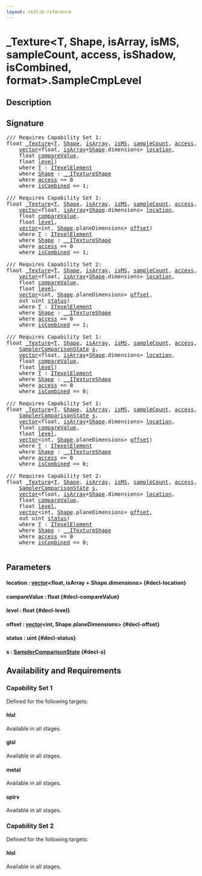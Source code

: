 ```yaml
---
layout: stdlib-reference
---
```


# \_Texture\<T, Shape, isArray, isMS, sampleCount, access, isShadow, isCombined, format\>\.SampleCmpLevel

## Description





## Signature 

<pre>
/// Requires Capability Set 1:
<span class="code_keyword">float</span> <a href="/stdlib-reference/types/0texture-01/index" class="code_type">_Texture</a>&lt;<a href="/stdlib-reference/types/0texture-01/index#typeparam-T" class="code_type">T</a>, <a href="/stdlib-reference/types/0texture-01/index#typeparam-Shape" class="code_type">Shape</a>, <a href="/stdlib-reference/types/0texture-01/index#decl-isArray" class="code_var">isArray</a>, <a href="/stdlib-reference/types/0texture-01/index#decl-isMS" class="code_var">isMS</a>, <a href="/stdlib-reference/types/0texture-01/index#decl-sampleCount" class="code_var">sampleCount</a>, <a href="/stdlib-reference/types/0texture-01/index#decl-access" class="code_var">access</a>, <a href="/stdlib-reference/types/0texture-01/index#decl-isShadow" class="code_var">isShadow</a>, <a href="/stdlib-reference/types/0texture-01/index#decl-isCombined" class="code_var">isCombined</a>, <a href="/stdlib-reference/types/0texture-01/index#decl-format" class="code_var">format</a>&gt;.<a href="/stdlib-reference/types/0texture-01/samplecmplevel-069">SampleCmpLevel</a>(
    <a href="/stdlib-reference/types/vector/index" class="code_type">vector</a>&lt;<span class="code_keyword">float</span>, <a href="/stdlib-reference/types/0texture-01/index#decl-isArray" class="code_var">isArray</a>+<a href="/stdlib-reference/types/0texture-01/index#typeparam-Shape" class="code_type">Shape</a>.dimensions&gt; <a href="/stdlib-reference/types/0texture-01/samplecmplevel-069#decl-location" class="code_param">location</a>,
    <span class="code_keyword">float</span> <a href="/stdlib-reference/types/0texture-01/samplecmplevel-069#decl-compareValue" class="code_param">compareValue</a>,
    <span class="code_keyword">float</span> <a href="/stdlib-reference/types/0texture-01/samplecmplevel-069#decl-level" class="code_param">level</a>)
    <span class='code_keyword'>where</span> <a href="/stdlib-reference/types/0texture-01/index#typeparam-T" class="code_type">T</a> : <a href="/stdlib-reference/interfaces/itexelelement-016/index" class="code_type">ITexelElement</a>
    <span class='code_keyword'>where</span> <a href="/stdlib-reference/types/0texture-01/index#typeparam-Shape" class="code_type">Shape</a> : <a href="/stdlib-reference/interfaces/0_itextureshape-023a/index" class="code_type">__ITextureShape</a>
    <span class='code_keyword'>where</span> <a href="/stdlib-reference/types/0texture-01/index#decl-access" class="code_var">access</a> == 0
    <span class='code_keyword'>where</span> <a href="/stdlib-reference/types/0texture-01/index#decl-isCombined" class="code_var">isCombined</a> == 1;

/// Requires Capability Set 1:
<span class="code_keyword">float</span> <a href="/stdlib-reference/types/0texture-01/index" class="code_type">_Texture</a>&lt;<a href="/stdlib-reference/types/0texture-01/index#typeparam-T" class="code_type">T</a>, <a href="/stdlib-reference/types/0texture-01/index#typeparam-Shape" class="code_type">Shape</a>, <a href="/stdlib-reference/types/0texture-01/index#decl-isArray" class="code_var">isArray</a>, <a href="/stdlib-reference/types/0texture-01/index#decl-isMS" class="code_var">isMS</a>, <a href="/stdlib-reference/types/0texture-01/index#decl-sampleCount" class="code_var">sampleCount</a>, <a href="/stdlib-reference/types/0texture-01/index#decl-access" class="code_var">access</a>, <a href="/stdlib-reference/types/0texture-01/index#decl-isShadow" class="code_var">isShadow</a>, <a href="/stdlib-reference/types/0texture-01/index#decl-isCombined" class="code_var">isCombined</a>, <a href="/stdlib-reference/types/0texture-01/index#decl-format" class="code_var">format</a>&gt;.<a href="/stdlib-reference/types/0texture-01/samplecmplevel-069">SampleCmpLevel</a>(
    <a href="/stdlib-reference/types/vector/index" class="code_type">vector</a>&lt;<span class="code_keyword">float</span>, <a href="/stdlib-reference/types/0texture-01/index#decl-isArray" class="code_var">isArray</a>+<a href="/stdlib-reference/types/0texture-01/index#typeparam-Shape" class="code_type">Shape</a>.dimensions&gt; <a href="/stdlib-reference/types/0texture-01/samplecmplevel-069#decl-location" class="code_param">location</a>,
    <span class="code_keyword">float</span> <a href="/stdlib-reference/types/0texture-01/samplecmplevel-069#decl-compareValue" class="code_param">compareValue</a>,
    <span class="code_keyword">float</span> <a href="/stdlib-reference/types/0texture-01/samplecmplevel-069#decl-level" class="code_param">level</a>,
    <a href="/stdlib-reference/types/vector/index" class="code_type">vector</a>&lt;<span class="code_keyword">int</span>, <a href="/stdlib-reference/types/0texture-01/index#typeparam-Shape" class="code_type">Shape</a>.planeDimensions&gt; <a href="/stdlib-reference/types/0texture-01/samplecmplevel-069#decl-offset" class="code_param">offset</a>)
    <span class='code_keyword'>where</span> <a href="/stdlib-reference/types/0texture-01/index#typeparam-T" class="code_type">T</a> : <a href="/stdlib-reference/interfaces/itexelelement-016/index" class="code_type">ITexelElement</a>
    <span class='code_keyword'>where</span> <a href="/stdlib-reference/types/0texture-01/index#typeparam-Shape" class="code_type">Shape</a> : <a href="/stdlib-reference/interfaces/0_itextureshape-023a/index" class="code_type">__ITextureShape</a>
    <span class='code_keyword'>where</span> <a href="/stdlib-reference/types/0texture-01/index#decl-access" class="code_var">access</a> == 0
    <span class='code_keyword'>where</span> <a href="/stdlib-reference/types/0texture-01/index#decl-isCombined" class="code_var">isCombined</a> == 1;

/// Requires Capability Set 2:
<span class="code_keyword">float</span> <a href="/stdlib-reference/types/0texture-01/index" class="code_type">_Texture</a>&lt;<a href="/stdlib-reference/types/0texture-01/index#typeparam-T" class="code_type">T</a>, <a href="/stdlib-reference/types/0texture-01/index#typeparam-Shape" class="code_type">Shape</a>, <a href="/stdlib-reference/types/0texture-01/index#decl-isArray" class="code_var">isArray</a>, <a href="/stdlib-reference/types/0texture-01/index#decl-isMS" class="code_var">isMS</a>, <a href="/stdlib-reference/types/0texture-01/index#decl-sampleCount" class="code_var">sampleCount</a>, <a href="/stdlib-reference/types/0texture-01/index#decl-access" class="code_var">access</a>, <a href="/stdlib-reference/types/0texture-01/index#decl-isShadow" class="code_var">isShadow</a>, <a href="/stdlib-reference/types/0texture-01/index#decl-isCombined" class="code_var">isCombined</a>, <a href="/stdlib-reference/types/0texture-01/index#decl-format" class="code_var">format</a>&gt;.<a href="/stdlib-reference/types/0texture-01/samplecmplevel-069">SampleCmpLevel</a>(
    <a href="/stdlib-reference/types/vector/index" class="code_type">vector</a>&lt;<span class="code_keyword">float</span>, <a href="/stdlib-reference/types/0texture-01/index#decl-isArray" class="code_var">isArray</a>+<a href="/stdlib-reference/types/0texture-01/index#typeparam-Shape" class="code_type">Shape</a>.dimensions&gt; <a href="/stdlib-reference/types/0texture-01/samplecmplevel-069#decl-location" class="code_param">location</a>,
    <span class="code_keyword">float</span> <a href="/stdlib-reference/types/0texture-01/samplecmplevel-069#decl-compareValue" class="code_param">compareValue</a>,
    <span class="code_keyword">float</span> <a href="/stdlib-reference/types/0texture-01/samplecmplevel-069#decl-level" class="code_param">level</a>,
    <a href="/stdlib-reference/types/vector/index" class="code_type">vector</a>&lt;<span class="code_keyword">int</span>, <a href="/stdlib-reference/types/0texture-01/index#typeparam-Shape" class="code_type">Shape</a>.planeDimensions&gt; <a href="/stdlib-reference/types/0texture-01/samplecmplevel-069#decl-offset" class="code_param">offset</a>,
    <span class="code_keyword">out</span> <span class="code_keyword">uint</span> <a href="/stdlib-reference/types/0texture-01/samplecmplevel-069#decl-status" class="code_param">status</a>)
    <span class='code_keyword'>where</span> <a href="/stdlib-reference/types/0texture-01/index#typeparam-T" class="code_type">T</a> : <a href="/stdlib-reference/interfaces/itexelelement-016/index" class="code_type">ITexelElement</a>
    <span class='code_keyword'>where</span> <a href="/stdlib-reference/types/0texture-01/index#typeparam-Shape" class="code_type">Shape</a> : <a href="/stdlib-reference/interfaces/0_itextureshape-023a/index" class="code_type">__ITextureShape</a>
    <span class='code_keyword'>where</span> <a href="/stdlib-reference/types/0texture-01/index#decl-access" class="code_var">access</a> == 0
    <span class='code_keyword'>where</span> <a href="/stdlib-reference/types/0texture-01/index#decl-isCombined" class="code_var">isCombined</a> == 1;

/// Requires Capability Set 1:
<span class="code_keyword">float</span> <a href="/stdlib-reference/types/0texture-01/index" class="code_type">_Texture</a>&lt;<a href="/stdlib-reference/types/0texture-01/index#typeparam-T" class="code_type">T</a>, <a href="/stdlib-reference/types/0texture-01/index#typeparam-Shape" class="code_type">Shape</a>, <a href="/stdlib-reference/types/0texture-01/index#decl-isArray" class="code_var">isArray</a>, <a href="/stdlib-reference/types/0texture-01/index#decl-isMS" class="code_var">isMS</a>, <a href="/stdlib-reference/types/0texture-01/index#decl-sampleCount" class="code_var">sampleCount</a>, <a href="/stdlib-reference/types/0texture-01/index#decl-access" class="code_var">access</a>, <a href="/stdlib-reference/types/0texture-01/index#decl-isShadow" class="code_var">isShadow</a>, <a href="/stdlib-reference/types/0texture-01/index#decl-isCombined" class="code_var">isCombined</a>, <a href="/stdlib-reference/types/0texture-01/index#decl-format" class="code_var">format</a>&gt;.<a href="/stdlib-reference/types/0texture-01/samplecmplevel-069">SampleCmpLevel</a>(
    <a href="/stdlib-reference/types/samplercomparisonstate-07h/index" class="code_type">SamplerComparisonState</a> <a href="/stdlib-reference/types/0texture-01/samplecmplevel-069#decl-s" class="code_param">s</a>,
    <a href="/stdlib-reference/types/vector/index" class="code_type">vector</a>&lt;<span class="code_keyword">float</span>, <a href="/stdlib-reference/types/0texture-01/index#decl-isArray" class="code_var">isArray</a>+<a href="/stdlib-reference/types/0texture-01/index#typeparam-Shape" class="code_type">Shape</a>.dimensions&gt; <a href="/stdlib-reference/types/0texture-01/samplecmplevel-069#decl-location" class="code_param">location</a>,
    <span class="code_keyword">float</span> <a href="/stdlib-reference/types/0texture-01/samplecmplevel-069#decl-compareValue" class="code_param">compareValue</a>,
    <span class="code_keyword">float</span> <a href="/stdlib-reference/types/0texture-01/samplecmplevel-069#decl-level" class="code_param">level</a>)
    <span class='code_keyword'>where</span> <a href="/stdlib-reference/types/0texture-01/index#typeparam-T" class="code_type">T</a> : <a href="/stdlib-reference/interfaces/itexelelement-016/index" class="code_type">ITexelElement</a>
    <span class='code_keyword'>where</span> <a href="/stdlib-reference/types/0texture-01/index#typeparam-Shape" class="code_type">Shape</a> : <a href="/stdlib-reference/interfaces/0_itextureshape-023a/index" class="code_type">__ITextureShape</a>
    <span class='code_keyword'>where</span> <a href="/stdlib-reference/types/0texture-01/index#decl-access" class="code_var">access</a> == 0
    <span class='code_keyword'>where</span> <a href="/stdlib-reference/types/0texture-01/index#decl-isCombined" class="code_var">isCombined</a> == 0;

/// Requires Capability Set 1:
<span class="code_keyword">float</span> <a href="/stdlib-reference/types/0texture-01/index" class="code_type">_Texture</a>&lt;<a href="/stdlib-reference/types/0texture-01/index#typeparam-T" class="code_type">T</a>, <a href="/stdlib-reference/types/0texture-01/index#typeparam-Shape" class="code_type">Shape</a>, <a href="/stdlib-reference/types/0texture-01/index#decl-isArray" class="code_var">isArray</a>, <a href="/stdlib-reference/types/0texture-01/index#decl-isMS" class="code_var">isMS</a>, <a href="/stdlib-reference/types/0texture-01/index#decl-sampleCount" class="code_var">sampleCount</a>, <a href="/stdlib-reference/types/0texture-01/index#decl-access" class="code_var">access</a>, <a href="/stdlib-reference/types/0texture-01/index#decl-isShadow" class="code_var">isShadow</a>, <a href="/stdlib-reference/types/0texture-01/index#decl-isCombined" class="code_var">isCombined</a>, <a href="/stdlib-reference/types/0texture-01/index#decl-format" class="code_var">format</a>&gt;.<a href="/stdlib-reference/types/0texture-01/samplecmplevel-069">SampleCmpLevel</a>(
    <a href="/stdlib-reference/types/samplercomparisonstate-07h/index" class="code_type">SamplerComparisonState</a> <a href="/stdlib-reference/types/0texture-01/samplecmplevel-069#decl-s" class="code_param">s</a>,
    <a href="/stdlib-reference/types/vector/index" class="code_type">vector</a>&lt;<span class="code_keyword">float</span>, <a href="/stdlib-reference/types/0texture-01/index#decl-isArray" class="code_var">isArray</a>+<a href="/stdlib-reference/types/0texture-01/index#typeparam-Shape" class="code_type">Shape</a>.dimensions&gt; <a href="/stdlib-reference/types/0texture-01/samplecmplevel-069#decl-location" class="code_param">location</a>,
    <span class="code_keyword">float</span> <a href="/stdlib-reference/types/0texture-01/samplecmplevel-069#decl-compareValue" class="code_param">compareValue</a>,
    <span class="code_keyword">float</span> <a href="/stdlib-reference/types/0texture-01/samplecmplevel-069#decl-level" class="code_param">level</a>,
    <a href="/stdlib-reference/types/vector/index" class="code_type">vector</a>&lt;<span class="code_keyword">int</span>, <a href="/stdlib-reference/types/0texture-01/index#typeparam-Shape" class="code_type">Shape</a>.planeDimensions&gt; <a href="/stdlib-reference/types/0texture-01/samplecmplevel-069#decl-offset" class="code_param">offset</a>)
    <span class='code_keyword'>where</span> <a href="/stdlib-reference/types/0texture-01/index#typeparam-T" class="code_type">T</a> : <a href="/stdlib-reference/interfaces/itexelelement-016/index" class="code_type">ITexelElement</a>
    <span class='code_keyword'>where</span> <a href="/stdlib-reference/types/0texture-01/index#typeparam-Shape" class="code_type">Shape</a> : <a href="/stdlib-reference/interfaces/0_itextureshape-023a/index" class="code_type">__ITextureShape</a>
    <span class='code_keyword'>where</span> <a href="/stdlib-reference/types/0texture-01/index#decl-access" class="code_var">access</a> == 0
    <span class='code_keyword'>where</span> <a href="/stdlib-reference/types/0texture-01/index#decl-isCombined" class="code_var">isCombined</a> == 0;

/// Requires Capability Set 2:
<span class="code_keyword">float</span> <a href="/stdlib-reference/types/0texture-01/index" class="code_type">_Texture</a>&lt;<a href="/stdlib-reference/types/0texture-01/index#typeparam-T" class="code_type">T</a>, <a href="/stdlib-reference/types/0texture-01/index#typeparam-Shape" class="code_type">Shape</a>, <a href="/stdlib-reference/types/0texture-01/index#decl-isArray" class="code_var">isArray</a>, <a href="/stdlib-reference/types/0texture-01/index#decl-isMS" class="code_var">isMS</a>, <a href="/stdlib-reference/types/0texture-01/index#decl-sampleCount" class="code_var">sampleCount</a>, <a href="/stdlib-reference/types/0texture-01/index#decl-access" class="code_var">access</a>, <a href="/stdlib-reference/types/0texture-01/index#decl-isShadow" class="code_var">isShadow</a>, <a href="/stdlib-reference/types/0texture-01/index#decl-isCombined" class="code_var">isCombined</a>, <a href="/stdlib-reference/types/0texture-01/index#decl-format" class="code_var">format</a>&gt;.<a href="/stdlib-reference/types/0texture-01/samplecmplevel-069">SampleCmpLevel</a>(
    <a href="/stdlib-reference/types/samplercomparisonstate-07h/index" class="code_type">SamplerComparisonState</a> <a href="/stdlib-reference/types/0texture-01/samplecmplevel-069#decl-s" class="code_param">s</a>,
    <a href="/stdlib-reference/types/vector/index" class="code_type">vector</a>&lt;<span class="code_keyword">float</span>, <a href="/stdlib-reference/types/0texture-01/index#decl-isArray" class="code_var">isArray</a>+<a href="/stdlib-reference/types/0texture-01/index#typeparam-Shape" class="code_type">Shape</a>.dimensions&gt; <a href="/stdlib-reference/types/0texture-01/samplecmplevel-069#decl-location" class="code_param">location</a>,
    <span class="code_keyword">float</span> <a href="/stdlib-reference/types/0texture-01/samplecmplevel-069#decl-compareValue" class="code_param">compareValue</a>,
    <span class="code_keyword">float</span> <a href="/stdlib-reference/types/0texture-01/samplecmplevel-069#decl-level" class="code_param">level</a>,
    <a href="/stdlib-reference/types/vector/index" class="code_type">vector</a>&lt;<span class="code_keyword">int</span>, <a href="/stdlib-reference/types/0texture-01/index#typeparam-Shape" class="code_type">Shape</a>.planeDimensions&gt; <a href="/stdlib-reference/types/0texture-01/samplecmplevel-069#decl-offset" class="code_param">offset</a>,
    <span class="code_keyword">out</span> <span class="code_keyword">uint</span> <a href="/stdlib-reference/types/0texture-01/samplecmplevel-069#decl-status" class="code_param">status</a>)
    <span class='code_keyword'>where</span> <a href="/stdlib-reference/types/0texture-01/index#typeparam-T" class="code_type">T</a> : <a href="/stdlib-reference/interfaces/itexelelement-016/index" class="code_type">ITexelElement</a>
    <span class='code_keyword'>where</span> <a href="/stdlib-reference/types/0texture-01/index#typeparam-Shape" class="code_type">Shape</a> : <a href="/stdlib-reference/interfaces/0_itextureshape-023a/index" class="code_type">__ITextureShape</a>
    <span class='code_keyword'>where</span> <a href="/stdlib-reference/types/0texture-01/index#decl-access" class="code_var">access</a> == 0
    <span class='code_keyword'>where</span> <a href="/stdlib-reference/types/0texture-01/index#decl-isCombined" class="code_var">isCombined</a> == 0;

</pre>

## Parameters

#### location  : [vector](/stdlib-reference/types/vector/index)\<float, isArray + Shape\.dimensions\> {#decl-location}
#### compareValue  : float {#decl-compareValue}
#### level  : float {#decl-level}
#### offset  : [vector](/stdlib-reference/types/vector/index)\<int, Shape\.planeDimensions\> {#decl-offset}
#### status  : uint {#decl-status}
#### s  : [SamplerComparisonState](/stdlib-reference/types/samplercomparisonstate-07h/index) {#decl-s}

## Availability and Requirements

### Capability Set 1

Defined for the following targets:

#### hlsl
Available in all stages.

#### glsl
Available in all stages.

#### metal
Available in all stages.

#### spirv
Available in all stages.


### Capability Set 2

Defined for the following targets:

#### hlsl
Available in all stages.



